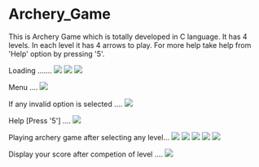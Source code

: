 # Archery_Game
This is Archery Game which is totally developed in C language. It has 4 levels. In each level it has 4 arrows to play. For more help take help from 'Help' option by pressing '5'.

Loading .......
![](https://github.com/Bapuso-Sawant/Archery_Game/blob/master/Screenshot%20(683).png)
![](https://github.com/Bapuso-Sawant/Archery_Game/blob/master/Screenshot%20(678).png)
![](https://github.com/Bapuso-Sawant/Archery_Game/blob/master/Screenshot%20(685).png)

Menu ....
![](https://github.com/Bapuso-Sawant/Archery_Game/blob/master/Screenshot%20(689).png)

If any invalid option is selected ....
![](https://github.com/Bapuso-Sawant/Archery_Game/blob/master/Screenshot%20(706).png)

Help [Press '5'] ....
![](https://github.com/Bapuso-Sawant/Archery_Game/blob/master/Screenshot%20(690).png)

Playing archery game after selecting any level...
![](https://github.com/Bapuso-Sawant/Archery_Game/blob/master/Screenshot%20(691).png)
![](https://github.com/Bapuso-Sawant/Archery_Game/blob/master/Screenshot%20(693).png)
![](https://github.com/Bapuso-Sawant/Archery_Game/blob/master/Screenshot%20(695).png)
![](https://github.com/Bapuso-Sawant/Archery_Game/blob/master/Screenshot%20(696).png)
![](https://github.com/Bapuso-Sawant/Archery_Game/blob/master/Screenshot%20(697).png)

Display your score after competion of level ....
![](https://github.com/Bapuso-Sawant/Archery_Game/blob/master/Screenshot%20(698).png)




